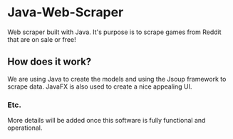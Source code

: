 # Java-Web-Scraper
Web scraper built with Java. It's purpose is to scrape games from Reddit that are on sale or free!

## How does it work?
We are using Java to create the models and using the Jsoup framework to scrape data. JavaFX is also used to create a nice
appealing UI.

### Etc.
More details will be added once this software is fully functional and operational.

